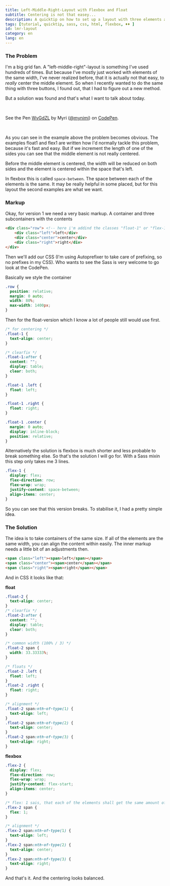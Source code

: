 ```yaml
---
title: Left-Middle-Right-Layout with Flexbox and Float
subtitle: Centering is not that easey...
description: A quicktip on how to set up a layout with three elements and centering correctly.
tags: [tutorial, quicktip, sass, css, html, flexbox, ♦♦ ]
id: lmr-layout
category: en
lang: en
---
```

### The Problem
I'm a big grid fan. A "left-middle-right"-layout is something I've used hundreds of times. But because I've mostly just worked with elements of the same width, I've never realized before, that it is actually not that easy, to _really_ center the middle element. So when I recently wanted to do the same thing with three buttons, I found out, that I had to figure out a new method.

But a solution was found and that's what I want to talk about today.

<br><!-- more -->
<p data-height="409" data-theme-id="7132" data-slug-hash="WvGdZL" data-default-tab="result" data-user="mynimi" class='codepen'>See the Pen <a href='http://codepen.io/mynimi/pen/WvGdZL/'>WvGdZL</a> by Myri (<a href='http://codepen.io/mynimi'>@mynimi</a>) on <a href='http://codepen.io'>CodePen</a>.</p>
<script async src="//assets.codepen.io/assets/embed/ei.js"></script>
<br>

As you can see in the example above the problem becomes obvious. The examples float1 and flex1 are written how I'd normally tackle this problem, because it's fast and easy. But if we increment the length of one of the sides you can see that the middle element is not really centered.

Before the middle element is centered, the width will be reduced on both sides and the element is centered within the space that's left.

In flexbox this is called `space-between`. The space between each of the elements is the same. It may be really helpful in some placed, but for this layout the second examples are what we want.

### Markup
Okay, for version 1 we need a very basic markup. A container and three subcontainers with the contents

```html
<div class="row"> <!-- here i'm addind the classes "float-1" or "flex-1" for each of the two examples -->
    <div class="left">left</div>
    <div class="center">center</div>
    <div class="right">right</div>
</div>
```

Then we'll add our CSS (I'm using Autoprefixer to take care of prefixing, so no prefixes in my CSS). Who wants to see the Sass is very welcome to go look at the CodePen.

Basically we style the container

```css
.row {
  position: relative;
  margin: 0 auto;
  width: 80%;
  max-width: 1400px;
}
```

Then for the float-version which I know a lot of people still would use first.

```css
/* for centering */
.float-1 {
  text-align: center;
}

/* clearfix */
.float-1:after {
  content: "";
  display: table;
  clear: both;
}

.float-1 .left {
  float: left;
}

.float-1 .right {
  float: right;
}

.float-1 .center {
  margin: 0 auto;
  display: inline-block;
  position: relative;
}
```

Alternatively the solution is flexbox is much shorter and less probable to break something else. So that's the solution I will go for. With a Sass mixin this step only takes me 3 lines.

```css
.flex-1 {
  display: flex;
  flex-direction: row;
  flex-wrap: wrap;
  justify-content: space-between;
  align-items: center;
}
```

So you can see that this version breaks. To stabilise it, I had a pretty simple idea.

### The Solution

The idea is to take containers of the same size. If all of the elements are the same width, you can align the content within easily. The inner markup needs a little bit of an adjustments then.

```html
<span class="left"><span>left</span></span>
<span class="center"><span>center</span></span>
<span class="right"><span>right</span></span>
```

And in CSS it looks like that:

**float**

```css
.float-2 {
  text-align: center;
}
/* clearfix */
.float-2:after {
  content: "";
  display: table;
  clear: both;
}

/* common width (100% / 3) */
.float-2 span {
  width: 33.33333%;
}

/* floats */
.float-2 .left {
  float: left;
}
.float-2 .right {
  float: right;
}

/* alignment */
.float-2 span:nth-of-type(1) {
  text-align: left;
}
.float-2 span:nth-of-type(2) {
  text-align: center;
}
.float-2 span:nth-of-type(3) {
  text-align: right;
}
```

**flexbox**

```css
.flex-2 {
  display: flex;
  flex-direction: row;
  flex-wrap: wrap;
  justify-content: flex-start;
  align-items: center;
}

/* flex: 1 sais, that each of the elements shall get the same amount of space, ergo the same width */
.flex-2 span {
  flex: 1;
}

/* alignment */
.flex-2 span:nth-of-type(1) {
  text-align: left;
}
.flex-2 span:nth-of-type(2) {
  text-align: center;
}
.flex-2 span:nth-of-type(3) {
  text-align: right;
}

```

And that's it. And the centering looks balanced.